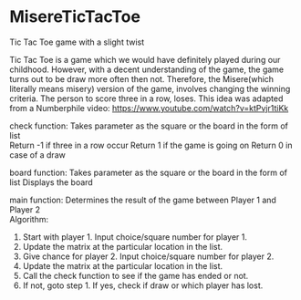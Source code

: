 # MisereTicTacToe
Tic Tac Toe game with a slight twist

Tic Tac Toe is a game which we would have definitely played during our childhood. However, with a decent understanding of the game, the game turns out to be draw more often then not. Therefore, the Misere(which literally means misery) version of the game, involves changing the winning criteria. The person to score three in a row, loses. 
This idea was adapted from a Numberphile video: https://www.youtube.com/watch?v=ktPvjr1tiKk

check function: Takes parameter as the square or the board in the form of list<br>
Return -1 if three in a row occur
Return 1 if the game is going on
Return 0 in case of a draw

board function: Takes parameter as the square or the board in the form of list
Displays the board

main function: Determines the result of the game between Player 1 and Player 2<br>
Algorithm:
1. Start with player 1. Input choice/square number for player 1. 
2. Update the matrix at the particular location in the list.
3. Give chance for player 2. Input choice/square number for player 2. 
4. Update the matrix at the particular location in the list.
5. Call the check function to see if the game has ended or not.
6. If not, goto step 1. If yes, check if draw or which player has lost.

